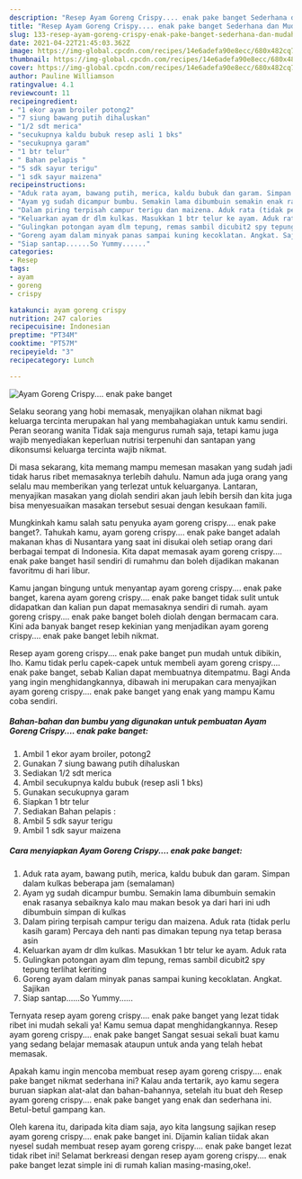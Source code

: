 ```yaml
---
description: "Resep Ayam Goreng Crispy.... enak pake banget Sederhana dan Mudah Dibuat"
title: "Resep Ayam Goreng Crispy.... enak pake banget Sederhana dan Mudah Dibuat"
slug: 133-resep-ayam-goreng-crispy-enak-pake-banget-sederhana-dan-mudah-dibuat
date: 2021-04-22T21:45:03.362Z
image: https://img-global.cpcdn.com/recipes/14e6adefa90e8ecc/680x482cq70/ayam-goreng-crispy-enak-pake-banget-foto-resep-utama.jpg
thumbnail: https://img-global.cpcdn.com/recipes/14e6adefa90e8ecc/680x482cq70/ayam-goreng-crispy-enak-pake-banget-foto-resep-utama.jpg
cover: https://img-global.cpcdn.com/recipes/14e6adefa90e8ecc/680x482cq70/ayam-goreng-crispy-enak-pake-banget-foto-resep-utama.jpg
author: Pauline Williamson
ratingvalue: 4.1
reviewcount: 11
recipeingredient:
- "1 ekor ayam broiler potong2"
- "7 siung bawang putih dihaluskan"
- "1/2 sdt merica"
- "secukupnya kaldu bubuk resep asli 1 bks"
- "secukupnya garam"
- "1 btr telur"
- " Bahan pelapis "
- "5 sdk sayur terigu"
- "1 sdk sayur maizena"
recipeinstructions:
- "Aduk rata ayam, bawang putih, merica, kaldu bubuk dan garam. Simpan dalam kulkas beberapa jam (semalaman)"
- "Ayam yg sudah dicampur bumbu. Semakin lama dibumbuin semakin enak rasanya sebaiknya kalo mau makan besok ya dari hari ini udh dibumbuin simpan di kulkas"
- "Dalam piring terpisah campur terigu dan maizena. Aduk rata (tidak perlu kasih garam) Percaya deh nanti pas dimakan tepung nya tetap berasa asin"
- "Keluarkan ayam dr dlm kulkas. Masukkan 1 btr telur ke ayam. Aduk rata"
- "Gulingkan potongan ayam dlm tepung, remas sambil dicubit2 spy tepung terlihat keriting"
- "Goreng ayam dalam minyak panas sampai kuning kecoklatan. Angkat. Sajikan"
- "Siap santap......So Yummy......"
categories:
- Resep
tags:
- ayam
- goreng
- crispy

katakunci: ayam goreng crispy 
nutrition: 247 calories
recipecuisine: Indonesian
preptime: "PT34M"
cooktime: "PT57M"
recipeyield: "3"
recipecategory: Lunch

---
```



![Ayam Goreng Crispy.... enak pake banget](https://img-global.cpcdn.com/recipes/14e6adefa90e8ecc/680x482cq70/ayam-goreng-crispy-enak-pake-banget-foto-resep-utama.jpg)

Selaku seorang yang hobi memasak, menyajikan olahan nikmat bagi keluarga tercinta merupakan hal yang membahagiakan untuk kamu sendiri. Peran seorang  wanita Tidak saja mengurus rumah saja, tetapi kamu juga wajib menyediakan keperluan nutrisi terpenuhi dan santapan yang dikonsumsi keluarga tercinta wajib nikmat.

Di masa  sekarang, kita memang mampu memesan masakan yang sudah jadi tidak harus ribet memasaknya terlebih dahulu. Namun ada juga orang yang selalu mau memberikan yang terlezat untuk keluarganya. Lantaran, menyajikan masakan yang diolah sendiri akan jauh lebih bersih dan kita juga bisa menyesuaikan masakan tersebut sesuai dengan kesukaan famili. 



Mungkinkah kamu salah satu penyuka ayam goreng crispy.... enak pake banget?. Tahukah kamu, ayam goreng crispy.... enak pake banget adalah makanan khas di Nusantara yang saat ini disukai oleh setiap orang dari berbagai tempat di Indonesia. Kita dapat memasak ayam goreng crispy.... enak pake banget hasil sendiri di rumahmu dan boleh dijadikan makanan favoritmu di hari libur.

Kamu jangan bingung untuk menyantap ayam goreng crispy.... enak pake banget, karena ayam goreng crispy.... enak pake banget tidak sulit untuk didapatkan dan kalian pun dapat memasaknya sendiri di rumah. ayam goreng crispy.... enak pake banget boleh diolah dengan bermacam cara. Kini ada banyak banget resep kekinian yang menjadikan ayam goreng crispy.... enak pake banget lebih nikmat.

Resep ayam goreng crispy.... enak pake banget pun mudah untuk dibikin, lho. Kamu tidak perlu capek-capek untuk membeli ayam goreng crispy.... enak pake banget, sebab Kalian dapat membuatnya ditempatmu. Bagi Anda yang ingin menghidangkannya, dibawah ini merupakan cara menyajikan ayam goreng crispy.... enak pake banget yang enak yang mampu Kamu coba sendiri.

<!--inarticleads1-->

##### Bahan-bahan dan bumbu yang digunakan untuk pembuatan Ayam Goreng Crispy.... enak pake banget:

1. Ambil 1 ekor ayam broiler, potong2
1. Gunakan 7 siung bawang putih dihaluskan
1. Sediakan 1/2 sdt merica
1. Ambil secukupnya kaldu bubuk (resep asli 1 bks)
1. Gunakan secukupnya garam
1. Siapkan 1 btr telur
1. Sediakan  Bahan pelapis :
1. Ambil 5 sdk sayur terigu
1. Ambil 1 sdk sayur maizena




<!--inarticleads2-->

##### Cara menyiapkan Ayam Goreng Crispy.... enak pake banget:

1. Aduk rata ayam, bawang putih, merica, kaldu bubuk dan garam. Simpan dalam kulkas beberapa jam (semalaman)
1. Ayam yg sudah dicampur bumbu. Semakin lama dibumbuin semakin enak rasanya sebaiknya kalo mau makan besok ya dari hari ini udh dibumbuin simpan di kulkas
1. Dalam piring terpisah campur terigu dan maizena. Aduk rata (tidak perlu kasih garam) Percaya deh nanti pas dimakan tepung nya tetap berasa asin
1. Keluarkan ayam dr dlm kulkas. Masukkan 1 btr telur ke ayam. Aduk rata
1. Gulingkan potongan ayam dlm tepung, remas sambil dicubit2 spy tepung terlihat keriting
1. Goreng ayam dalam minyak panas sampai kuning kecoklatan. Angkat. Sajikan
1. Siap santap......So Yummy......




Ternyata resep ayam goreng crispy.... enak pake banget yang lezat tidak ribet ini mudah sekali ya! Kamu semua dapat menghidangkannya. Resep ayam goreng crispy.... enak pake banget Sangat sesuai sekali buat kamu yang sedang belajar memasak ataupun untuk anda yang telah hebat memasak.

Apakah kamu ingin mencoba membuat resep ayam goreng crispy.... enak pake banget nikmat sederhana ini? Kalau anda tertarik, ayo kamu segera buruan siapkan alat-alat dan bahan-bahannya, setelah itu buat deh Resep ayam goreng crispy.... enak pake banget yang enak dan sederhana ini. Betul-betul gampang kan. 

Oleh karena itu, daripada kita diam saja, ayo kita langsung sajikan resep ayam goreng crispy.... enak pake banget ini. Dijamin kalian tiidak akan nyesel sudah membuat resep ayam goreng crispy.... enak pake banget lezat tidak ribet ini! Selamat berkreasi dengan resep ayam goreng crispy.... enak pake banget lezat simple ini di rumah kalian masing-masing,oke!.

